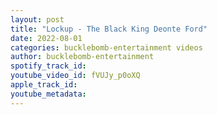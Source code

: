 ```yaml
---
layout: post
title: "Lockup - The Black King Deonte Ford"
date: 2022-08-01
categories: bucklebomb-entertainment videos
author: bucklebomb-entertainment
spotify_track_id: 
youtube_video_id: fVUJy_p0oXQ
apple_track_id: 
youtube_metadata: 
---
```

